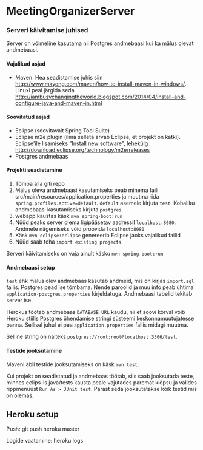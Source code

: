 # MeetingOrganizerServer

### Serveri käivitamise juhised
Server on võimeline kasutama nii Postgres andmebaasi kui ka mälus olevat andmebaasi. 

#### Vajalikud asjad
* Maven. Hea seadistamise juhis siin http://www.mkyong.com/maven/how-to-install-maven-in-windows/. Linuxi peal järgida seda http://iambusychangingtheworld.blogspot.com/2014/04/install-and-configure-java-and-maven-in.html

#### Soovitatud asjad
* Eclipse (soovitavalt Spring Tool Suite)
* Eclipse m2e plugin (ilma selleta arvab Eclipse, et projekt on katki). Eclipse'ile lisamiseks "Install new software", lehekülg http://download.eclipse.org/technology/m2e/releases
* Postgres andmebaas

#### Projekti seadistamine
1. Tõmba alla giti repo
2.  Mälus oleva andmebaasi kasutamiseks peab minema faili src/main/resources/application.properties ja muutma rida `spring.profiles.active=default`. `default` asemele kirjuta `test`. Kohaliku andmebaasi kasutamiseks kirjuta `postgres`. 
3. webapp kaustas käsk `mvn spring-boot:run`
4. Nüüd peaks server olema ligipääsetav aadressil `localhost:8080`. Andmete nägemiseks võid proovida `localhost:8080`
5. Käsk `mvn eclipse:eclipse` genereerib Eclipse jaoks vajalikud failid
6. Nüüd saab teha `import existing projects`.

Serveri käivitamiseks on vaja ainult käsku `mvn spring-boot:run`


#### Andmebaasi setup
`test` ehk mälus olev andmebaas kasutab andmeid, mis on kirjas `import.sql` failis. Postgres pead ise tõmbama.  Nende paroolid ja muu info peab ühtima  `application-postgres.properties` kirjeldatuga. Andmebaasi tabelid tekitab server ise.  

Herokus töötab andmebaas `DATABASE_URL` kaudu, nii et soovi kõrval võib Heroku stiilis Postgres ühendamise stringi süsteemi keskonnamuutujatesse panna. Sellisel juhul ei pea `application.properties` failis midagi muutma. 

Selline string on näiteks `postgres://root:root@localhost:3306/test`.

#### Testide jooksutamine
Maveni abil testide jooksutamiseks on käsk `mvn test`.

Kui projekt on seadistatud ja andmebaas töötab, siis saab jooksutada teste, minnes eclips-is java/tests kausta peale vajutades paremat klõpsu ja valides rippmenüüst `Run As > JUnit test`. Pärast seda jooksutatakse kõik testid mis on olemas. 

## Heroku setup
Push: git push heroku master

Logide vaatamine: heroku logs
